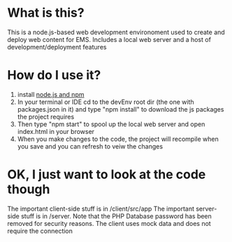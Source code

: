 # What is this?
This is a node.js-based web development environoment used to create and deploy web content for EMS. Includes a local web server and a host of development/deployment features

# How do I use it?
1. install [node.js and npm](https://nodejs.org/en/)
2. In your terminal or IDE cd to the devEnv root dir (the one with packages.json in it) and type "npm install" to download the js packages the project requires
3. Then type "npm start" to spool up the local web server and open index.html in your browser
4. When you make changes to the code, the project will recompile when you save and you can refresh to veiw the changes

# OK, I just want to look at the code though
The important client-side stuff is in /client/src/app
The important server-side stuff is in /server. Note that the PHP Database password has been removed for security reasons. The client uses mock data and does not require the connection